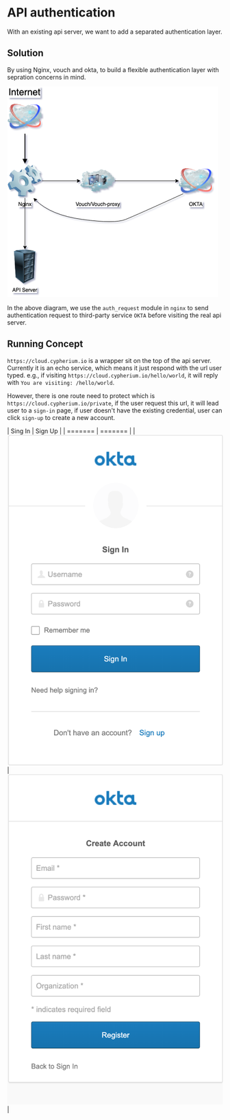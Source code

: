 # API authentication

With an existing api server, we want to add a separated authentication layer.

## Solution

By using Nginx, vouch and okta, to build a flexible authentication layer with sepration concerns in mind.

![Whole structure Diagram](./whole-structure.png)

In the above diagram, we use the `auth_request` module in `nginx` to send authentication request to third-party service `OKTA` before visiting the real api server.

## Running Concept

`https://cloud.cypherium.io` is a wrapper sit on the top of the api server. Currently it is an echo service, which means it just respond with the url user typed. e.g., if visiting `https://cloud.cypherium.io/hello/world`, it will reply with `You are visiting: /hello/world`.

However, there is one route need to protect which is `https://cloud.cypherium.io/private`, if the user request this url, it will lead user to a `sign-in` page, if user doesn't have the existing credential, user can click `sign-up` to create a new account.

| Sing In | Sign Up |
| ======= | ======= |
| ![Sign in](./sign-in.png) |![Sign up](./sign-up.png) |
